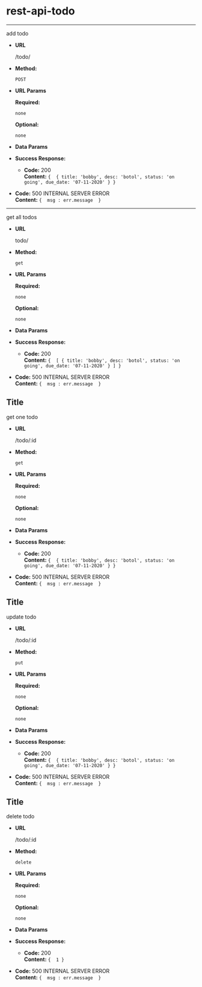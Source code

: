 # rest-api-todo

 

----
add todo


* **URL**

  /todo/

* **Method:**

  `POST`
  
*  **URL Params**


   **Required:**
 
   `none`

   **Optional:**
 
   `none`

* **Data Params**


* **Success Response:**
  

  * **Code:** 200 <br />
    **Content:** `{ 
         {
      title: 'bobby',
      desc: 'botol',
      status: 'on going',
      due_date: '07-11-2020' }
    }`
 
* **Code:** 500 INTERNAL SERVER ERROR <br />
    **Content:** `{ 
       msg : err.message 
        }`
    

----
get all todos


* **URL**

  todo/

* **Method:**

  `get`
  
*  **URL Params**


   **Required:**
 
   `none`

   **Optional:**
 
   `none`

* **Data Params**


* **Success Response:**
  

  * **Code:** 200 <br />
    **Content:** `{ 
      [
         {
      title: 'bobby',
      desc: 'botol',
      status: 'on going',
      due_date: '07-11-2020' }
      ]
    }`
 
* **Code:** 500 INTERNAL SERVER ERROR <br />
    **Content:** `{ 
       msg : err.message 
        }`


**Title**
----
get one todo


* **URL**

  /todo/:id

* **Method:**

  `get`
  
*  **URL Params**


   **Required:**
 
   `none`

   **Optional:**
 
   `none`

* **Data Params**


* **Success Response:**
  

  * **Code:** 200 <br />
    **Content:** `{ 
         {
      title: 'bobby',
      desc: 'botol',
      status: 'on going',
      due_date: '07-11-2020' }
    }`
 
* **Code:** 500 INTERNAL SERVER ERROR <br />
    **Content:** `{ 
       msg : err.message 
        }`

**Title**
----
update todo


* **URL**

  /todo/:id

* **Method:**

  `put`
  
*  **URL Params**


   **Required:**
 
   `none`

   **Optional:**
 
   `none`

* **Data Params**


* **Success Response:**
  

  * **Code:** 200 <br />
    **Content:** `{ 
         {
      title: 'bobby',
      desc: 'botol',
      status: 'on going',
      due_date: '07-11-2020' }
    }`
 
* **Code:** 500 INTERNAL SERVER ERROR <br />
    **Content:** `{ 
       msg : err.message 
        }`


**Title**
----
delete todo


* **URL**

  /todo/:id

* **Method:**

  `delete`
  
*  **URL Params**


   **Required:**
 
   `none`

   **Optional:**
 
   `none`

* **Data Params**


* **Success Response:**
  

  * **Code:** 200 <br />
    **Content:** `{ 
         1
    }`
 
* **Code:** 500 INTERNAL SERVER ERROR <br />
    **Content:** `{ 
       msg : err.message 
        }`

